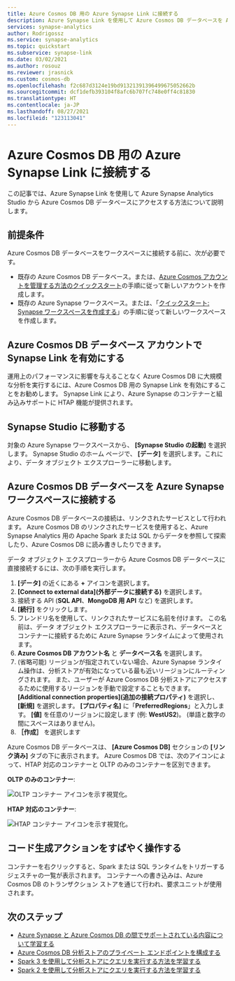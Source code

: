 ```yaml
---
title: Azure Cosmos DB 用の Azure Synapse Link に接続する
description: Azure Synapse Link を使用して Azure Cosmos DB データベースを Azure Synapse ワークスペースに接続する方法について学習します。
services: synapse-analytics
author: Rodrigossz
ms.service: synapse-analytics
ms.topic: quickstart
ms.subservice: synapse-link
ms.date: 03/02/2021
ms.author: rosouz
ms.reviewer: jrasnick
ms.custom: cosmos-db
ms.openlocfilehash: f2c687d3124e19bd91321391396499675052662b
ms.sourcegitcommit: dcf1defb393104f8afc6b707fc748e0ff4c81830
ms.translationtype: HT
ms.contentlocale: ja-JP
ms.lasthandoff: 08/27/2021
ms.locfileid: "123113041"
---
```

# <a name="connect-to-azure-synapse-link-for-azure-cosmos-db"></a>Azure Cosmos DB 用の Azure Synapse Link に接続する

この記事では、Azure Synapse Link を使用して Azure Synapse Analytics Studio から Azure Cosmos DB データベースにアクセスする方法について説明します。

## <a name="prerequisites"></a>前提条件

Azure Cosmos DB データベースをワークスペースに接続する前に、次が必要です。

* 既存の Azure Cosmos DB データベース。または、[Azure Cosmos アカウントを管理する方法のクイックスタート](../../cosmos-db/how-to-manage-database-account.md)の手順に従って新しいアカウントを作成します。
* 既存の Azure Synapse ワークスペース。または、「[クイックスタート: Synapse ワークスペースを作成する](../quickstart-create-workspace.md)」の手順に従って新しいワークスペースを作成します。

## <a name="enable-synapse-link-on-an-azure-cosmos-db-database-account"></a>Azure Cosmos DB データベース アカウントで Synapse Link を有効にする

運用上のパフォーマンスに影響を与えることなく Azure Cosmos DB に大規模な分析を実行するには、Azure Cosmos DB 用の Synapse Link を有効にすることをお勧めします。 Synapse Link により、Azure Synapse のコンテナーと組み込みサポートに HTAP 機能が提供されます。

## <a name="go-to-synapse-studio"></a>Synapse Studio に移動する

対象の Azure Synapse ワークスペースから、 **[Synapse Studio の起動]** を選択します。 Synapse Studio のホーム ページで、 **[データ]** を選択します。これにより、データ オブジェクト エクスプローラーに移動します。

## <a name="connect-an-azure-cosmos-db-database-to-an-azure-synapse-workspace"></a>Azure Cosmos DB データベースを Azure Synapse ワークスペースに接続する

Azure Cosmos DB データベースの接続は、リンクされたサービスとして行われます。 Azure Cosmos DB のリンクされたサービスを使用すると、Azure Synapse Analytics 用の Apache Spark または SQL からデータを参照して探索したり、Azure Cosmos DB に読み書きしたりできます。

データ オブジェクト エクスプローラーから Azure Cosmos DB データベースに直接接続するには、次の手順を実行します。

1. **[データ]** の近くにある **+** アイコンを選択します。
1. **[Connect to external data]\(外部データに接続する\)** を選択します。
1. 接続する API (**SQL API**、**MongoDB 用 API** など) を選択します。
1. **[続行]** をクリックします。
1. フレンドリ名を使用して、リンクされたサービスに名前を付けます。 この名前は、データ オブジェクト エクスプローラーに表示され、データベースとコンテナーに接続するために Azure Synapse ランタイムによって使用されます。
1. **Azure Cosmos DB アカウント名** と **データベース名** を選択します。
1. (省略可能) リージョンが指定されていない場合、Azure Synapse ランタイム操作は、分析ストアが有効になっている最も近いリージョンにルーティングされます。 また、ユーザーが Azure Cosmos DB 分析ストアにアクセスするために使用するリージョンを手動で設定することもできます。 **[Additional connection properties]\(追加の接続プロパティ\)** を選択し、 **[新規]** を選択します。 **[プロパティ名]** に「**PreferredRegions**」と入力します。 **[値]** を任意のリージョンに設定します (例: **WestUS2**)。 (単語と数字の間にスペースはありません)。
1. **［作成］** を選択します

Azure Cosmos DB データベースは、 **[Azure Cosmos DB]** セクションの **[リンク済み]** タブの下に表示されます。 Azure Cosmos DB では、次のアイコンによって、HTAP 対応のコンテナーと OLTP のみのコンテナーを区別できます。

**OLTP のみのコンテナー**:

![OLTP コンテナー アイコンを示す視覚化。](../media/quickstart-connect-synapse-link-cosmosdb/oltp-container.png)

**HTAP 対応のコンテナー**:

![HTAP コンテナー アイコンを示す視覚化。](../media/quickstart-connect-synapse-link-cosmosdb/htap-container.png)

## <a name="quickly-interact-with-code-generated-actions"></a>コード生成アクションをすばやく操作する

コンテナーを右クリックすると、Spark または SQL ランタイムをトリガーするジェスチャの一覧が表示されます。 コンテナーへの書き込みは、Azure Cosmos DB のトランザクション ストアを通じて行われ、要求ユニットが使用されます。  

## <a name="next-steps"></a>次のステップ

* [Azure Synapse と Azure Cosmos DB の間でサポートされている内容について学習する](./concept-synapse-link-cosmos-db-support.md)
* [Azure Cosmos DB 分析ストアのプライベート エンドポイントを構成する](../../cosmos-db/analytical-store-private-endpoints.md)
* [Spark 3 を使用して分析ストアにクエリを実行する方法を学習する](./how-to-query-analytical-store-spark-3.md)
* [Spark 2 を使用して分析ストアにクエリを実行する方法を学習する](./how-to-query-analytical-store-spark.md)
